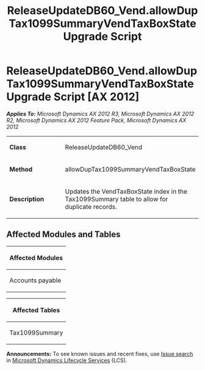 ﻿---
title: ReleaseUpdateDB60_Vend.allowDupTax1099SummaryVendTaxBoxState Upgrade Script
TOCTitle: ReleaseUpdateDB60_Vend.allowDupTax1099SummaryVendTaxBoxState Upgrade Script
ms:assetid: edfb7be1-c979-3318-93cb-6090a92262b2
ms:mtpsurl: https://msdn.microsoft.com/en-us/library/JJ719955(v=AX.60)
ms:contentKeyID: 49712027
ms.date: 05/18/2015
mtps_version: v=AX.60
---

# ReleaseUpdateDB60\_Vend.allowDupTax1099SummaryVendTaxBoxState Upgrade Script [AX 2012]


_**Applies To:** Microsoft Dynamics AX 2012 R3, Microsoft Dynamics AX 2012 R2, Microsoft Dynamics AX 2012 Feature Pack, Microsoft Dynamics AX 2012_

<table>
<colgroup>
<col style="width: 50%" />
<col style="width: 50%" />
</colgroup>
<tbody>
<tr class="odd">
<td><p><strong>Class</strong></p></td>
<td><p>ReleaseUpdateDB60_Vend</p></td>
</tr>
<tr class="even">
<td><p><strong>Method</strong></p></td>
<td><p>allowDupTax1099SummaryVendTaxBoxState</p></td>
</tr>
<tr class="odd">
<td><p><strong>Description</strong></p></td>
<td><p>Updates the VendTaxBoxState index in the Tax1099Summary table to allow for duplicate records.</p></td>
</tr>
</tbody>
</table>


## Affected Modules and Tables

<table>
<colgroup>
<col style="width: 100%" />
</colgroup>
<thead>
<tr class="header">
<th><p>Affected Modules</p></th>
</tr>
</thead>
<tbody>
<tr class="odd">
<td><p>Accounts payable</p></td>
</tr>
</tbody>
</table>


<table>
<colgroup>
<col style="width: 100%" />
</colgroup>
<thead>
<tr class="header">
<th><p>Affected Tables</p></th>
</tr>
</thead>
<tbody>
<tr class="odd">
<td><p>Tax1099Summary</p></td>
</tr>
</tbody>
</table>

  
**Announcements:** To see known issues and recent fixes, use [Issue search](http://go.microsoft.com/fwlink/?linkid=389258) in [Microsoft Dynamics Lifecycle Services](http://go.microsoft.com/fwlink/?linkid=306505) (LCS).

